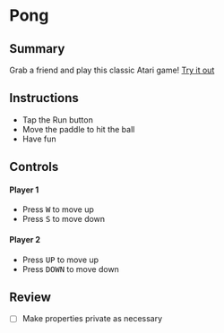 # Pong

## Summary
Grab a friend and play this classic Atari game! [Try it out](https://repl.it/@clash402/pong)

## Instructions
- Tap the Run button
- Move the paddle to hit the ball
- Have fun

## Controls
#### Player 1
- Press <kbd>W</kbd> to move up
- Press <kbd>S</kbd> to move down

#### Player 2
- Press <kbd>UP</kbd> to move up
- Press <kbd>DOWN</kbd> to move down

## Review
- [ ] Make properties private as necessary
